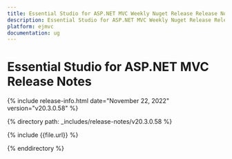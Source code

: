 ```yaml
---
title: Essential Studio for ASP.NET MVC Weekly Nuget Release Release Notes  
description: Essential Studio for ASP.NET MVC Weekly Nuget Release Release Notes  
platform: ejmvc
documentation: ug
---
```


# Essential Studio for ASP.NET MVC  Release Notes  

{% include release-info.html date="November 22, 2022"  version="v20.3.0.58" %} 


{% directory path: _includes/release-notes/v20.3.0.58 %}

{% include {{file.url}} %}

{% enddirectory %}